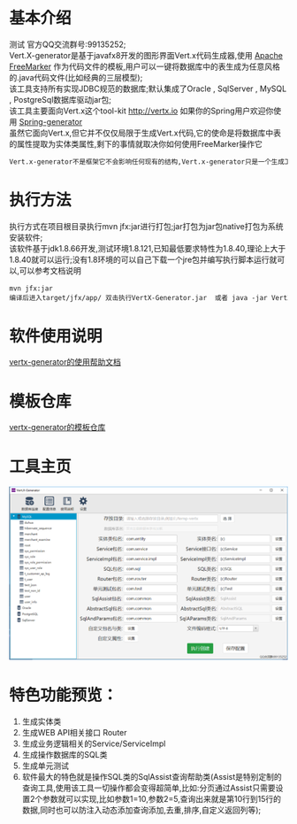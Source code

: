 # 基本介绍
测试
官方QQ交流群号:99135252;<br/>
Vert.X-generator是基于javafx8开发的图形界面Vert.x代码生成器,使用 <a target="_blank" href="https://freemarker.apache.org/">Apache FreeMarker</a> 
作为代码文件的模板,用户可以一键将数据库中的表生成为任意风格的.java代码文件(比如经典的三层模型);<br>
该工具支持所有实现JDBC规范的数据库;默认集成了Oracle , SqlServer , MySQL , PostgreSql数据库驱动jar包;<br>
该工具主要面向Vert.x这个tool-kit <a href="http://vertx.io" target="_blank">http://vertx.io</a> 如果你的Spring用户欢迎你使用 <a href="https://github.com/EliMirren/Spring-generator" target="_blank">Spring-generator</a><br>
虽然它面向Vert.x,但它并不仅仅局限于生成Vert.x代码,它的使命是将数据库中表的属性提取为实体类属性,剩下的事情就取决你如何使用FreeMarker操作它<br>
```html
Vert.x-generator不是框架它不会影响任何现有的结构,Vert.x-generator只是一个生成工具,不拘于语言,只取决于你怎么使用FreeMarker编写模板,SqlAssist是一个非常好用的帮助工具能做动态查询
``` 
# 执行方法
执行方式在项目根目录执行mvn jfx:jar进行打包;jar打包为jar包native打包为系统安装软件;<br/>
该软件基于jdk1.8.66开发,测试环境1.8.121,已知最低要求特性为1.8.40,理论上大于1.8.40就可以运行;没有1.8环境的可以自己下载一个jre包并编写执行脚本运行就可以,可以参考文档说明<br/>
```html
mvn jfx:jar
编译后进入target/jfx/app/ 双击执行VertX-Generator.jar  或者 java -jar VertX-Generator.jar
```

# 软件使用说明
[vertx-generator的使用帮助文档](http://duhua.gitee.io/vertx-generator-doc/)<br/>

# 模板仓库
[vertx-generator的模板仓库](https://github.com/EliMirren/Vert.X-generator-Template)<br/>

# 工具主页<br/>
![index](https://raw.githubusercontent.com/shenzhenMirren/MyGithubResources/master/image/vert.x-generator-index.png) 

# 特色功能预览：<br/>
<ol>
	<li>生成实体类</li>
	<li>生成WEB API相关接口 Router</li>
	<li>生成业务逻辑相关的Service/ServiceImpl</li>
	<li>生成操作数据库的SQL类</li>
	<li>生成单元测试</li>
	<li>软件最大的特色就是操作SQL类的SqlAssist查询帮助类(Assist是特别定制的查询工具,使用该工具一切操作都会变得超简单,比如:分页通过Assist只需要设置2个参数就可以实现,比如参数1=10,参数2=5,查询出来就是第10行到15行的数据,同时也可以防注入动态添加查询添加,去重,排序,自定义返回列等);
	</li>
</ol>

  



